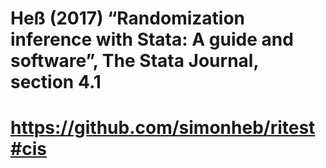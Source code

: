 # Heß (2017) “Randomization inference with Stata: A guide and software”, The Stata Journal, section 4.1 
#  https://github.com/simonheb/ritest#cis 
